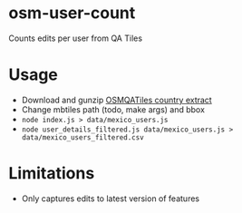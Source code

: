 # osm-user-count

Counts edits per user from QA Tiles

# Usage

* Download and gunzip [OSMQATiles country extract](http://osmlab.github.io/osm-qa-tiles/country.html)
* Change mbtiles path (todo, make args) and bbox 
* `node index.js > data/mexico_users.js`
* `node user_details_filtered.js data/mexico_users.js > data/mexico_users_filtered.csv`

# Limitations

* Only captures edits to latest version of features
